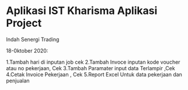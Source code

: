 # Aplikasi IST Kharisma Aplikasi Project
Indah Senergi Trading

18-0ktober 2020:

1.Tambah hari di inputan job cek
2.Tambah Invoce inputan kode voucher atau no pekerjaan, Cek
3.Tambah Paramater input data Terlampir ,Cek
4.Cetak Invoice Pekerjaan , Cek
5.Report Excel Untuk data pekerjaan dan penjualan

